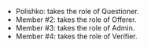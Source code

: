 -	Polishko: takes the role of Questioner.
-	Member #2: takes the role of Offerer.
-	Member #3: takes the role of Admin.
-	Member #4: takes the role of Verifier.
